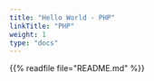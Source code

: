 ```yaml
---
title: "Hello World - PHP"
linkTitle: "PHP"
weight: 1
type: "docs"
---
```


{{% readfile file="README.md" %}}
